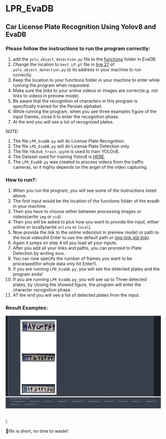 # LPR_EvaDB
## Car License Plate Recognition Using Yolov8 and EvaDB

### Please follow the instructions to run the program correctly:
  1. add the `yolo_object_detection.py` file to the [functions](https://github.com/georgia-tech-db/evadb/tree/master/evadb/functions) folder in EvaDB.
  2. Change the location to `best_LP.pt` file in [line 27](https://github.com/mohammadhosseinipour/LPR_EvaDB/blob/main/yolo_object_detection.py#L27) of `yolo_object_detection.py` to its address in your machine to run correctly.
  3. Keep the location to your functions folder in your machine to enter while running the program when requested.
  4. Make sure the links to your online videos or images are correct(e.g. not links to videos in preview mode).
  5. Be aware that the recognition of characters in this program is specifically trained for the Persian alphabet.
  6. While running the program, when you see three examples figure of the input frames, close it to enter the recognition phase.
  7. At the end you will see a list of recognized plates.

NOTE: 
  1. The file `LPR_EvaDB.py` will do License Plate Recognition.
  2. The file `LPD_EvaDB.py` will do License Plate Detection only.
  3. The file `YOLOv8_train.ipynb` is used to train YOLOv8.
  4. The Dataset used for training Yolov8 is [HERE](https://universe.roboflow.com/university-of-padova-gfi4l/lpr-zlj3c).
  5. The `LPR_EvaDB.py` was created to process videos from the traffic cameras, so it highly depends on the angel of the video capturing.

### How to run?:
  1. When you run the program, you will see some of the instructions listed above.
  2. The first input would be the location of the functions folder of the evadb in your machine.
  3. Then you have to choose either between processing images or videos(write `img` or `vid`).
  4. Then you will be asked to pick how you want to provide the input, either online or locally(write `online` or `local`).
  5. Now provide the link to the online video(not in preview mode) or path to the local video(hit Enter to use the default path or [img-link](https://www.dropbox.com/scl/fi/1nls2y7neow6x42yra6ak/000005.png?rlkey=gwabhlhr3m6tgl1svgwcxt6xv&dl=1),[vid-link](https://www.dropbox.com/scl/fi/41zosrmwg1asbjfazsts8/test2.mp4?rlkey=r3dlhhmxs63b4x7drv02x4fj3&dl=1)).
  6. Again it jumps on step 4 till you load all your inputs.
  7. After you add all your links and paths, you can proceed to Plate Detection by writing `done`.
  8. You can now specify the number of frames you want to be processed(for whole data only hit Enter!).
  9. if you are running `LPD_EvaDB.py`, you will see the detected plates and the program ends!
  10. If you are running `LPR_EvaDB.py`, you will see up to Three detected plates, by closing the showed figure, the program will enter the character recognition phase.
  11. AT the end you will see a list of detected plates from the input.
### Result Examples:
![plates](./results/plates.png)
![plate_nums](./results/plate_nums.png)

\
\


👻life is short, no time to waste!
